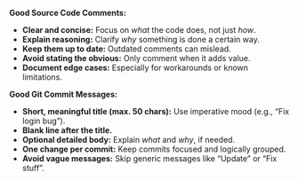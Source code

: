 **Good Source Code Comments:**
- **Clear and concise:** Focus on *what* the code does, not just *how*.
- **Explain reasoning:** Clarify *why* something is done a certain way.
- **Keep them up to date:** Outdated comments can mislead.
- **Avoid stating the obvious:** Only comment when it adds value.
- **Document edge cases:** Especially for workarounds or known limitations.

**Good Git Commit Messages:**
- **Short, meaningful title (max. 50 chars):** Use imperative mood (e.g., “Fix login bug”).
- **Blank line after the title.**
- **Optional detailed body:** Explain *what* and *why*, if needed.
- **One change per commit:** Keep commits focused and logically grouped.
- **Avoid vague messages:** Skip generic messages like “Update” or “Fix stuff”.